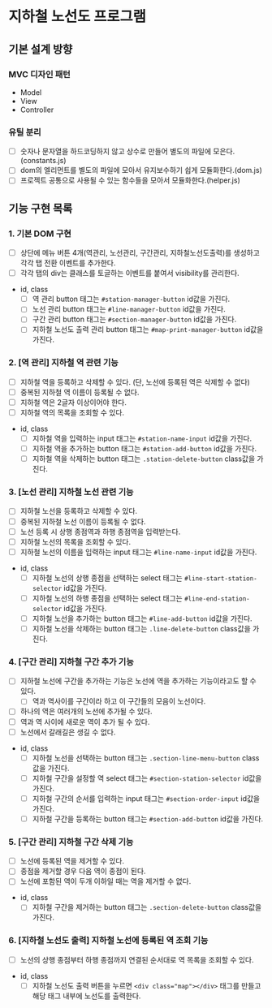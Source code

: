 # 지하철 노선도 프로그램

## 기본 설계 방향

### MVC 디자인 패턴

- Model
- View
- Controller

### 유틸 분리

- [ ] 숫자나 문자열을 하드코딩하지 않고 상수로 만들어 별도의 파일에 모은다. (constants.js)
- [ ] dom의 엘리먼트를 별도의 파일에 모아서 유지보수하기 쉽게 모듈화한다.(dom.js)
- [ ] 프로젝트 공통으로 사용될 수 있는 함수들을 모아서 모듈화한다.(helper.js)

## 기능 구현 목록

### 1. 기본 DOM 구현

- [ ] 상단에 메뉴 버튼 4개(역관리, 노선관리, 구간관리, 지하철노선도출력)를 생성하고 각각 탭 전환 이벤트를 추가한다.
- [ ] 각각 탭의 div는 클래스를 토글하는 이벤트를 붙여서 visibility를 관리한다.
- id, class
  - [ ] 역 관리 button 태그는 `#station-manager-button` id값을 가진다.
  - [ ] 노선 관리 button 태그는 `#line-manager-button` id값을 가진다.
  - [ ] 구간 관리 button 태그는 `#section-manager-button` id값을 가진다.
  - [ ] 지하철 노선도 출력 관리 button 태그는 `#map-print-manager-button` id값을 가진다.

### 2. [역 관리] 지하철 역 관련 기능

- [ ] 지하철 역을 등록하고 삭제할 수 있다. (단, 노선에 등록된 역은 삭제할 수 없다)
- [ ] 중복된 지하철 역 이름이 등록될 수 없다.
- [ ] 지하철 역은 2글자 이상이어야 한다.
- [ ] 지하철 역의 목록을 조회할 수 있다.
- id, class
  - [ ] 지하철 역을 입력하는 input 태그는 `#station-name-input` id값을 가진다.
  - [ ] 지하철 역을 추가하는 button 태그는 `#station-add-button` id값을 가진다.
  - [ ] 지하철 역을 삭제하는 button 태그는 `.station-delete-button` class값을 가진다.

### 3. [노선 관리] 지하철 노선 관련 기능

- [ ] 지하철 노선을 등록하고 삭제할 수 있다.
- [ ] 중복된 지하철 노선 이름이 등록될 수 없다.
- [ ] 노선 등록 시 상행 종점역과 하행 종점역을 입력받는다.
- [ ] 지하철 노선의 목록을 조회할 수 있다.
- [ ] 지하철 노선의 이름을 입력하는 input 태그는 `#line-name-input` id값을 가진다.
- id, class
  - [ ] 지하철 노선의 상행 종점을 선택하는 select 태그는 `#line-start-station-selector` id값을 가진다.
  - [ ] 지하철 노선의 하행 종점을 선택하는 select 태그는 `#line-end-station-selector` id값을 가진다.
  - [ ] 지하철 노선을 추가하는 button 태그는 `#line-add-button` id값을 가진다.
  - [ ] 지하철 노선을 삭제하는 button 태그는 `.line-delete-button` class값을 가진다.

### 4. [구간 관리] 지하철 구간 추가 기능

- [ ] 지하철 노선에 구간을 추가하는 기능은 노선에 역을 추가하는 기능이라고도 할 수 있다.
  - [ ] 역과 역사이를 구간이라 하고 이 구간들의 모음이 노선이다.
- [ ] 하나의 역은 여러개의 노선에 추가될 수 있다.
- [ ] 역과 역 사이에 새로운 역이 추가 될 수 있다.
- [ ] 노선에서 갈래길은 생길 수 없다.
- id, class
  - [ ] 지하철 노선을 선택하는 button 태그는 `.section-line-menu-button` class값을 가진다.
  - [ ] 지하철 구간을 설정할 역 select 태그는 `#section-station-selector` id값을 가진다.
  - [ ] 지하철 구간의 순서를 입력하는 input 태그는 `#section-order-input` id값을 가진다.
  - [ ] 지하철 구간을 등록하는 button 태그는 `#section-add-button` id값을 가진다.

### 5. [구간 관리] 지하철 구간 삭제 기능

- [ ] 노선에 등록된 역을 제거할 수 있다.
- [ ] 종점을 제거할 경우 다음 역이 종점이 된다.
- [ ] 노선에 포함된 역이 두개 이하일 때는 역을 제거할 수 없다.
- id, class
  - [ ] 지하철 구간을 제거하는 button 태그는 `.section-delete-button` class값을 가진다.

### 6. [지하철 노선도 출력] 지하철 노선에 등록된 역 조회 기능

- [ ] 노선의 상행 종점부터 하행 종점까지 연결된 순서대로 역 목록을 조회할 수 있다.
- id, class
  - [ ] 지하철 노선도 출력 버튼을 누르면 `<div class="map"></div>` 태그를 만들고 해당 태그 내부에 노선도를 출력한다.

